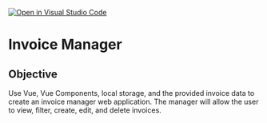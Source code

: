 [![Open in Visual Studio Code](https://classroom.github.com/assets/open-in-vscode-f059dc9a6f8d3a56e377f745f24479a46679e63a5d9fe6f495e02850cd0d8118.svg)](https://classroom.github.com/online_ide?assignment_repo_id=6303183&assignment_repo_type=AssignmentRepo)
# Invoice Manager

## Objective
Use Vue, Vue Components, local storage, and the provided invoice data to create an invoice manager web application. The manager will allow the user to view, filter, create, edit, and delete invoices. 

